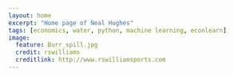```yaml
---
layout: home
excerpt: "Home page of Neal Hughes"
tags: [economics, water, python, machine learning, econlearn]
image:
  feature: Burr_spill.jpg
  credit: rswilliams
  creditlink: http://www.rswilliamsports.com
---
```

